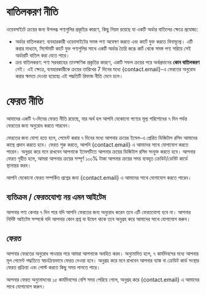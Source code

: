 # বাতিলকরণ নীতি

ওয়েবসাইটে ক্রয়ের জন্য উপলব্ধ পণ্যগুলির প্রকৃতির কারণে, কিছু নিয়ম রয়েছে যা একটি অর্ডার বাতিলের ক্ষেত্রে প্রযোজ্য:

-  অর্ডার বাতিলকরণ: ব্যবহারকারী ওয়েবসাইটের সমস্ত পণ্য অন্বেষণ করতে এবং কার্টে যুক্ত করতে বিনামূল্যে। এটি করার মাধ্যমে, সিস্টেমটি কার্টে যুক্ত পণ্যগুলির সাথে একটি অর্ডার তৈরি করে৷ কার্ট থেকে সমস্ত পণ্য সরিয়ে সেই অর্ডারটি বাতিল করা যেতে পারে।
-  ক্রয় বাতিলকরণ: পণ্য সরবরাহের তাত্ক্ষণিক প্রকৃতির কারণে, একটি সফল ক্রয়ের পরে অর্থপ্রদানের **কোন বাতিলকরণ** নেই। এই ক্ষেত্রে, ব্যবহারকারীকে ক্রয়ের তারিখের 7 দিনের মধ্যে {contact.email}-এ ফেরতের অনুরোধ করার ক্ষমতা দেওয়া হয়েছে৷ এই পদ্ধতিটি রিফান্ড নীতি মেনে চলে।

# ফেরত নীতি

আমাদের একটি ৭-দিনের ফেরত নীতি রয়েছে, যার অর্থ হল আপনি যেকোনো পণ্যের মূল্য পরিশোধের ৭ দিন পর্যন্ত ফেরতের জন্য অনুরোধ করতে পারবেন।

ফেরতের জন্য যোগ্য হতে হলে, পেমেন্ট করার ৭ দিনের মধ্যে আপনার ক্রয়ের ইমেল-এ প্রেরিত ডিজিটাল রসিদ আমাদের কাছে প্রদান করতে হবে। ফেরত শুরু করতে, আপনি {contact.email} এ আমাদের সাথে যোগাযোগ করতে পারেন। অনুগ্রহ করে মনে রাখবেন আপনাকে ইমেলটিতে আপনার ক্রয়ের ডিজিটাল রসিদ সংযুক্ত করতে হবে। আপনার ফেরত গৃহীত হলে, আমরা আপনার ক্রয়ের সম্পূর্ণ ১০০% টাকা আপনার ক্রয়ের সময় ব্যবহৃত ক্রেডিট/ডেবিট কার্ডে স্থানান্তর করব।

আপনি যেকোনো ফেরত সম্পর্কিত প্রশ্নের জন্য {contact.email} এ আমাদের সাথে যোগাযোগ করতে পারেন।

## ব্যতিক্রম / ফেরতযোগ্য নয় এমন আইটেম

আপনার পণ্য কেনার ৭ দিন পরে যদি আপনি ফেরতের জন্য অনুরোধ করেন তবে এটি ফেরতযোগ্য হবে না। আপনার নির্দিষ্ট আইটেম সম্পর্কে যদি আপনার কোন প্রশ্ন বা উদ্বেগ থাকে তবে অনুগ্রহ করে আমাদের সাথে যোগাযোগ করুন।

## ফেরত

আপনার ফেরতের অনুরোধ পাওয়ার পরে আমরা আপনাকে অবহিত করব। অনুমোদিত হলে, ৭ কার্যদিবসের মধ্যে আপনার মূল পেমেন্ট পদ্ধতিতে স্বয়ংক্রিয়ভাবে ফেরত দেওয়া হবে। অনুগ্রহ করে মনে রাখবেন আপনার ব্যাঙ্ক বা ক্রেডিট কার্ড সংস্থার ফেরত প্রক্রিয়া এবং পোস্ট করতে কিছু সময় লাগতে পারে।

আপনার ফেরত অনুমোদনের ১৫ কার্যদিবসের বেশি সময় পেরিয়ে গেলে, অনুগ্রহ করে {contact.email} এ আমাদের সাথে যোগাযোগ করুন।
